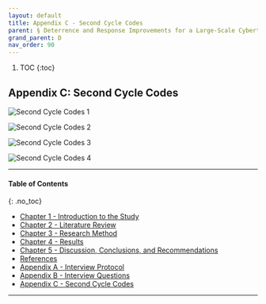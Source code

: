 ```yaml
---
layout: default
title: Appendix C - Second Cycle Codes
parent: § Deterrence and Response Improvements for a Large-Scale Cyberterrorism Attack  
grand_parent: D 
nav_order: 90 
---
```

<style>
.dont-break-out {
  /* These are technically the same, but use both */
  overflow-wrap: break-word;
  word-wrap: break-word;

     -ms-word-break: break-all;
  /* This is the dangerous one in WebKit, as it breaks things wherever */
  word-break: break-all;
  /* Instead use this non-standard one: */
  word-break: break-word;
}

.youtube-container {
    position: relative;
    width: 100%;
    height: 0;
    padding-bottom: 56.25%;
}
.youtube-video {
    position: absolute;
    top: 0;
    left: 0;
    width: 100%;
    height: 100%;
}

</style>

<div class="dont-break-out" markdown="1">

1. TOC
{:toc}

## Appendix C: Second Cycle Codes

![Second Cycle Codes 1](https://statics.bsafes.com/images/papers/deterrence-and-response-improvements-for-large-scale-cyberterrorism-attack-c-1.png)

![Second Cycle Codes 2](https://statics.bsafes.com/images/papers/deterrence-and-response-improvements-for-large-scale-cyberterrorism-attack-c-2.png)

![Second Cycle Codes 3](https://statics.bsafes.com/images/papers/deterrence-and-response-improvements-for-large-scale-cyberterrorism-attack-c-3.png)

![Second Cycle Codes 4](https://statics.bsafes.com/images/papers/deterrence-and-response-improvements-for-large-scale-cyberterrorism-attack-c-4.png)

***
#### Table of Contents
{: .no_toc}

<ul><li> <a href="/docs/D/deterrence-and-response-improvements-for-large-scale-cyberterrorism-attack-1/">Chapter 1 - Introduction to the Study</a></li><li> <a href="/docs/D/deterrence-and-response-improvements-for-large-scale-cyberterrorism-attack-2/">Chapter 2 - Literature Review</a></li><li> <a href="/docs/D/deterrence-and-response-improvements-for-large-scale-cyberterrorism-attack-3/">Chapter 3 - Research Method</a></li><li> <a href="/docs/D/deterrence-and-response-improvements-for-large-scale-cyberterrorism-attack-4/">Chapter 4 - Results</a></li><li> <a href="/docs/D/deterrence-and-response-improvements-for-large-scale-cyberterrorism-attack-5/">Chapter 5 - Discussion, Conclusions, and Recommendations</a></li><li> <a href="/docs/D/deterrence-and-response-improvements-for-large-scale-cyberterrorism-attack-6/">References</a></li><li> <a href="/docs/D/deterrence-and-response-improvements-for-large-scale-cyberterrorism-attack-7/">Appendix A - Interview Protocol</a></li><li> <a href="/docs/D/deterrence-and-response-improvements-for-large-scale-cyberterrorism-attack-8/">Appendix B - Interview Questions</a></li><li> <a href="/docs/D/deterrence-and-response-improvements-for-large-scale-cyberterrorism-attack-9/">Appendix C - Second Cycle Codes</a></li></ul>

***
</div>
